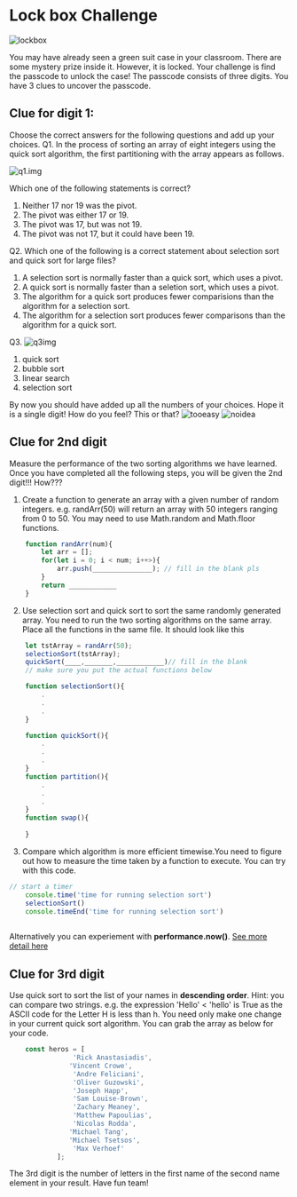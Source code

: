 # Lock box Challenge
![lockbox](https://i.ytimg.com/vi/aT3RcCmwLqs/maxresdefault.jpg)

You may have already seen a green suit case in your classroom. There are some mystery prize inside it. However, it is locked. Your challenge is find the passcode to unlock the case!
The passcode consists of three digits. You have 3 clues to uncover the passcode.

## Clue for digit 1:
Choose the correct answers for the following questions and add up your choices.
Q1. In the process of sorting an array of eight integers using the quick sort algorithm, the first partitioning with the array appears as follows.

![q1.img](https://content.screencast.com/users/Sensei2020/folders/Jing/media/8731ea91-d4fa-4ea9-8996-c59980594e6e/2020-03-17_1505.png)

Which one of the following statements is correct?
1. Neither 17 nor 19 was the pivot.
2. The pivot was either 17 or 19.
3. The pivot was 17, but was not 19.
4. The pivot was not 17, but it could have been 19.

Q2. Which one of the following is a correct statement about selection sort and quick sort for large files?
1. A selection sort is normally faster than a quick sort, which uses a pivot.
2. A quick sort is normally faster than a seletion sort, which uses a pivot.
3. The algorithm for a quick sort produces fewer comparisions than the algorithm for a selection sort.
4. The algorithm for a selection sort produces fewer comparisons than the algorithm for a quick sort.

Q3. 
![q3img](https://content.screencast.com/users/Sensei2020/folders/Jing/media/c0ac621e-3971-4219-a400-bcee1335cc22/2020-03-17_1518.png)
1. quick sort
2. bubble sort
3. linear search
4. selection sort

By now you should have added up all the numbers of your choices. Hope it is a single digit!
How do you feel? This or that?
![tooeasy](https://thumbs.gfycat.com/FaroffThoroughAmericanquarterhorse-size_restricted.gif)
![noidea](https://encrypted-tbn0.gstatic.com/images?q=tbn:ANd9GcTh7RQ8CEiG-vR3D5BTL7bIYQT9dmk7hp7K2YsKxQ4A5yECs-e2&s)

## Clue for 2nd digit
Measure the performance of the two sorting algorithms we have learned. Once you have completed all the following steps, you will be given the 2nd digit!!!
How???
1. Create a function to generate an array with a given number of random integers. e.g. randArr(50) will return an array with 50 integers ranging from 0 to 50. You may need to use Math.random and Math.floor functions.
```javascript
    function randArr(num){
        let arr = [];
        for(let i = 0; i < num; i++>){
            arr.push(_______________); // fill in the blank pls
        }
        return ____________ 
    }
```
2. Use selection sort and quick sort to sort the same randomly generated array. You need to run the two sorting algorithms on the same array. Place all the functions in the same file. It should look like this
```javascript
    let tstArray = randArr(50);
    selectionSort(tstArray);
    quickSort(____,_______,____________)// fill in the blank
    // make sure you put the actual functions below

    function selectionSort(){
        .
        .
        .
    }

    function quickSort(){
        .
        .
        .
    }
    function partition(){
        .
        .
        .
    }
    function swap(){
        
    }
```
3. Compare which algorithm is more efficient timewise.You need to figure out how to measure the time taken by a function to execute. You can try with this code.
```javascript
// start a timer
    console.time('time for running selection sort')
    selectionSort()
    console.timeEnd('time for running selection sort')
    
```
Alternatively you can experiement with **performance.now()**. [See more detail here](https://developer.mozilla.org/en-US/docs/Web/API/Performance/now)

## Clue for 3rd digit
Use quick sort to sort the list of your names in **descending order**. Hint: you can compare two strings. e.g. the expression 'Hello' < 'hello' is True as the ASCII code for the Letter H is less than h. You need only make one change in your current quick sort algorithm.
You can grab the array as below for your code. 
```javascript
    const heros = [
                'Rick Anastasiadis',
               'Vincent Crowe',
                'Andre Feliciani',
                'Oliver Guzowski',
                'Joseph Happ',
                'Sam Louise-Brown',
                'Zachary Meaney',
                'Matthew Papoulias',
                'Nicolas Rodda',
               'Michael Tang',
               'Michael Tsetsos',
                'Max Verhoef'
            ];
```
The 3rd digit is the number of letters in the first name of the second name element in your result. Have fun team!